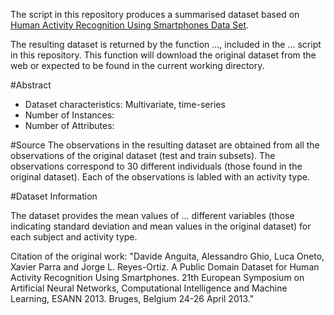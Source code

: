 The script in this repository produces a summarised dataset based on [Human Activity Recognition Using Smartphones Data Set](http://archive.ics.uci.edu/ml/datasets/Human+Activity+Recognition+Using+Smartphones).

The resulting dataset is returned by the function ..., included in the ... script in this repository. This function will download the original dataset from the web or expected to be found in the current working directory.

#Abstract

- Dataset characteristics: Multivariate, time-series
- Number of Instances: 
- Number of Attributes:

#Source
The observations in the resulting dataset are obtained from all the observations of the original dataset (test and train subsets). The observations correspond to 30 different individuals (those found in the original dataset). Each of the observations is labled with an activity type.

#Dataset Information

The dataset provides the mean values of ... different variables (those indicating standard deviation and mean values in the original dataset) for each subject and activity type.

Citation of the original work: "Davide Anguita, Alessandro Ghio, Luca Oneto, Xavier Parra and Jorge L. Reyes-Ortiz. A Public Domain Dataset for Human Activity Recognition Using Smartphones. 21th European Symposium on Artificial Neural Networks, Computational Intelligence and Machine Learning, ESANN 2013. Bruges, Belgium 24-26 April 2013."
